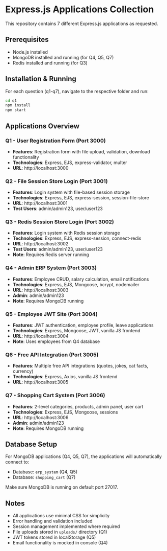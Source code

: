 # Express.js Applications Collection

This repository contains 7 different Express.js applications as requested.

## Prerequisites

- Node.js installed
- MongoDB installed and running (for Q4, Q5, Q7)
- Redis installed and running (for Q3)

## Installation & Running

For each question (q1-q7), navigate to the respective folder and run:

```bash
cd q1
npm install
npm start
```

## Applications Overview

### Q1 - User Registration Form (Port 3000)
- **Features**: Registration form with file upload, validation, download functionality
- **Technologies**: Express, EJS, express-validator, multer
- **URL**: http://localhost:3000

### Q2 - File Session Store Login (Port 3001)
- **Features**: Login system with file-based session storage
- **Technologies**: Express, EJS, express-session, session-file-store
- **URL**: http://localhost:3001
- **Test Users**: admin/admin123, user/user123

### Q3 - Redis Session Store Login (Port 3002)
- **Features**: Login system with Redis session storage
- **Technologies**: Express, EJS, express-session, connect-redis
- **URL**: http://localhost:3002
- **Test Users**: admin/admin123, user/user123
- **Note**: Requires Redis server running

### Q4 - Admin ERP System (Port 3003)
- **Features**: Employee CRUD, salary calculation, email notifications
- **Technologies**: Express, EJS, Mongoose, bcrypt, nodemailer
- **URL**: http://localhost:3003
- **Admin**: admin/admin123
- **Note**: Requires MongoDB running

### Q5 - Employee JWT Site (Port 3004)
- **Features**: JWT authentication, employee profile, leave applications
- **Technologies**: Express, Mongoose, JWT, vanilla JS frontend
- **URL**: http://localhost:3004
- **Note**: Uses employees from Q4 database

### Q6 - Free API Integration (Port 3005)
- **Features**: Multiple free API integrations (quotes, jokes, cat facts, currency)
- **Technologies**: Express, Axios, vanilla JS frontend
- **URL**: http://localhost:3005

### Q7 - Shopping Cart System (Port 3006)
- **Features**: 2-level categories, products, admin panel, user cart
- **Technologies**: Express, EJS, Mongoose, sessions
- **URL**: http://localhost:3006
- **Admin**: admin/admin123
- **Note**: Requires MongoDB running

## Database Setup

For MongoDB applications (Q4, Q5, Q7), the applications will automatically connect to:
- Database: `erp_system` (Q4, Q5)
- Database: `shopping_cart` (Q7)

Make sure MongoDB is running on default port 27017.

## Notes

- All applications use minimal CSS for simplicity
- Error handling and validation included
- Session management implemented where required
- File uploads stored in `uploads/` directory (Q1)
- JWT tokens stored in localStorage (Q5)
- Email functionality is mocked in console (Q4)